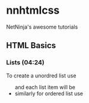 # nnhtmlcss
NetNinja's awesome tutorials


## HTML Basics

### Lists (04:24)

To create a unordred list use <ul> and each list item will be <li>
similarly for ordered list use <ol>

